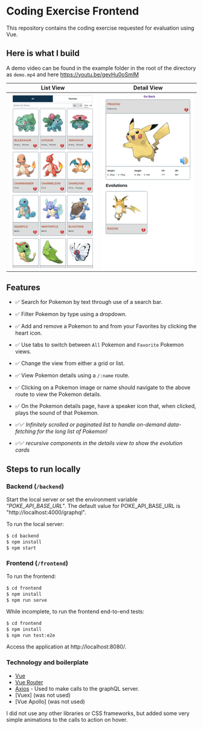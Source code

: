 # Coding Exercise Frontend

This repository contains the coding exercise requested for evaluation using Vue.

## Here is what I build

A demo video can be found in the example folder in the root of the directory as `demo.mp4` and here https://youtu.be/gevHu0oSmlM

|         List View          |         Detail View          |
| :------------------------: | :--------------------------: |
| ![](example/list-view.png) | ![](example/detail-view.png) |

## Features

- ✅ Search for Pokemon by text through use of a search bar.
- ✅ Filter Pokemon by type using a dropdown.
- ✅ Add and remove a Pokemon to and from your Favorites by clicking the heart icon.
- ✅ Use tabs to switch between `All` Pokemon and `Favorite` Pokemon views.
- ✅ Change the view from either a grid or list.
- ✅ View Pokemon details using a `/:name` route.
- ✅ Clicking on a Pokemon image or name should navigate to the above route to view the Pokemon details.
- ✅ On the Pokemon details page, have a speaker icon that, when clicked, plays the sound of that Pokemon.

- ✅✅ _Infinitely scrolled or paginated list to handle on-demand data-fetching for the long list of Pokemon!_
- ✅✅ _recursive components in the details view to show the evolution cards_

## Steps to run locally

### Backend (`/backend`)

Start the local server or set the environment variable _"POKE_API_BASE_URL"_. The default value for POKE_API_BASE_URL is "http://localhost:4000/graphql".

To run the local server:

```
$ cd backend
$ npm install
$ npm start
```

### Frontend (`/frontend`)

To run the frontend:

```
$ cd frontend
$ npm install
$ npm run serve
```

While incomplete, to run the frontend end-to-end tests:

```
$ cd frontend
$ npm install
$ npm run test:e2e
```

Access the application at http://localhost:8080/.

### Technology and boilerplate

- [Vue](https://vuejs.org/)
- [Vue Router](https://router.vuejs.org/)
- [Axios](https://github.com/axios/axios) - Used to make calls to the graphQL server.
- [Vuex] (was not used)
- [Vue Apollo] (was not used)

I did not use any other libraries or CSS frameworks, but added some very simple animations to the calls to action on hover.

